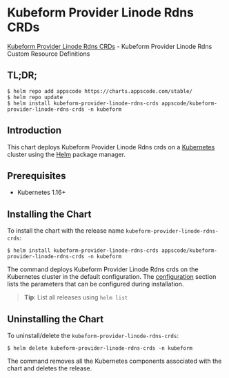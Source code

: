 # Kubeform Provider Linode Rdns CRDs

[Kubeform Provider Linode Rdns CRDs](https://github.com/kubeform) - Kubeform Provider Linode Rdns Custom Resource Definitions

## TL;DR;

```console
$ helm repo add appscode https://charts.appscode.com/stable/
$ helm repo update
$ helm install kubeform-provider-linode-rdns-crds appscode/kubeform-provider-linode-rdns-crds -n kubeform
```

## Introduction

This chart deploys Kubeform Provider Linode Rdns crds on a [Kubernetes](http://kubernetes.io) cluster using the [Helm](https://helm.sh) package manager.

## Prerequisites

- Kubernetes 1.16+

## Installing the Chart

To install the chart with the release name `kubeform-provider-linode-rdns-crds`:

```console
$ helm install kubeform-provider-linode-rdns-crds appscode/kubeform-provider-linode-rdns-crds -n kubeform
```

The command deploys Kubeform Provider Linode Rdns crds on the Kubernetes cluster in the default configuration. The [configuration](#configuration) section lists the parameters that can be configured during installation.

> **Tip**: List all releases using `helm list`

## Uninstalling the Chart

To uninstall/delete the `kubeform-provider-linode-rdns-crds`:

```console
$ helm delete kubeform-provider-linode-rdns-crds -n kubeform
```

The command removes all the Kubernetes components associated with the chart and deletes the release.


